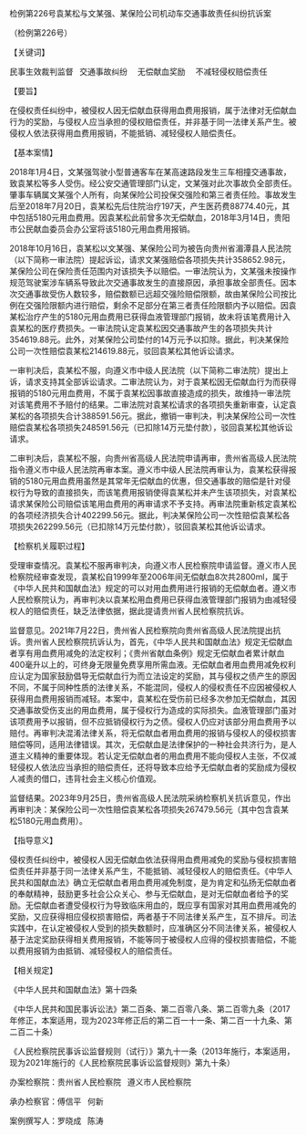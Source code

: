 检例第226号袁某松与文某强、某保险公司机动车交通事故责任纠纷抗诉案

（检例第226号）

【关键词】

民事生效裁判监督  交通事故纠纷   无偿献血奖励   不减轻侵权赔偿责任 

【要旨】

在侵权责任纠纷中，被侵权人因无偿献血获得用血费用报销，属于法律对无偿献血行为的奖励，与侵权人应当承担的侵权赔偿责任，并非基于同一法律关系产生。被侵权人依法获得用血费用报销，不能抵销、减轻侵权人赔偿责任。

【基本案情】 

2018年1月4日，文某强驾驶小型普通客车在某高速路段发生三车相撞交通事故，致袁某松等多人受伤。经公安交通管理部门认定，文某强对此次事故负全部责任。肇事车辆属文某强个人所有，向某保险公司投保交强险和第三者责任险。事故发生后至2018年7月20日，袁某松先后住院治疗197天，产生医药费88774.40元，其中包括5180元用血费用。因袁某松此前曾多次无偿献血，2018年3月14日，贵阳市公民献血委员会办公室将该5180元用血费用报销。

2018年10月16日，袁某松以文某强、某保险公司为被告向贵州省湄潭县人民法院（以下简称一审法院）提起诉讼，请求文某强赔偿各项损失共计358652.98元，某保险公司在保险责任范围内对该损失予以赔偿。一审法院认为，文某强未按操作规范驾驶案涉车辆系导致此次交通事故发生的直接原因，承担事故全部责任。因本次交通事故受伤人数较多，赔偿数额已远超交强险赔偿限额，故由某保险公司按比例在交强险限额内进行赔偿，剩余不足部分在第三者责任险限额内予以赔偿。因袁某松治疗产生的5180元用血费用已获得血液管理部门报销，故未将该笔费用计入袁某松的医疗费损失。一审法院认定袁某松因交通事故产生的各项损失共计354619.88元。此外，对某保险公司垫付的14万元予以扣除。据此，判决某保险公司一次性赔偿袁某松214619.88元，驳回袁某松其他诉讼请求。

一审判决后，袁某松不服，向遵义市中级人民法院（以下简称二审法院）提出上诉，请求支持其全部诉讼请求。二审法院认为，对于袁某松因无偿献血行为而获得报销的5180元用血费用，不属于袁某松因事故直接造成的损失，故维持一审法院对该笔费用不予赔付的结果。二审法院对袁某松请求的各项损失重新审查，认定袁某松的各项损失合计388591.56元。据此，撤销一审判决，判决某保险公司一次性赔偿袁某松各项损失248591.56元（已扣除14万元垫付款），驳回袁某松其他诉讼请求。

二审判决后，袁某松不服，向贵州省高级人民法院申请再审，贵州省高级人民法院指令遵义市中级人民法院再审本案。遵义市中级人民法院再审认为，袁某松获得报销的5180元用血费用虽然是其常年无偿献血的优惠，但交通事故的赔偿是针对侵权行为导致的直接损失，而该笔费用报销使得袁某松并未产生该项损失，对袁某松请求某保险公司赔偿该笔用血费用的再审请求不予支持。再审法院重新核定袁某松的各项经济损失合计402299.56元。据此，判决某保险公司一次性赔偿袁某松各项损失262299.56元（已扣除14万元垫付款），驳回袁某松其他诉讼请求。

【检察机关履职过程】

受理审查情况。袁某松不服再审判决，向遵义市人民检察院申请监督。遵义市人民检察院经审查发现，袁某松自1999年至2006年间无偿献血8次共2800ml，属于《中华人民共和国献血法》规定的可以对用血费用进行报销的无偿献血者。遵义市人民检察院认为，再审判决以袁某松用血费用已获得血液管理部门报销为由减轻侵权人的赔偿责任，缺乏法律依据，据此提请贵州省人民检察院抗诉。

监督意见。2021年7月22日，贵州省人民检察院向贵州省高级人民法院提出抗诉。贵州省人民检察院抗诉认为，首先，《中华人民共和国献血法》规定无偿献血者享有用血费用减免的法定权利；《贵州省献血条例》规定无偿献血者累计献血400毫升以上的，可终身无限量免费享用所需血液。无偿献血者用血费用减免权利应认定为国家鼓励倡导无偿献血行为而立法设定的奖励，其与侵权之债产生的原因不同，不属于同种性质的法律关系，不能混同，侵权人的侵权责任不应因被侵权人获得用血费用报销而减轻。本案中，袁某松在受伤前已经多次参加无偿献血，其因交通事故受伤支出的用血费用，属于侵权行为造成的实际损失。血液管理部门虽对该项费用予以报销，但不应抵销侵权行为之债。侵权人仍应对该部分用血费用予以赔付。再审判决混淆法律关系，将无偿献血者用血费用的报销与侵权人的侵权损害赔偿等同，适用法律错误。其次，无偿献血是法律保护的一种社会共济行为，是人道主义精神的重要体现。若认定无偿献血者的用血费用不能向侵权人主张，不仅减轻侵权人依法应当承担的赔偿责任，还将导致本应给予无偿献血者的奖励成为侵权人减责的借口，违背社会主义核心价值观。

监督结果。2023年9月25日，贵州省高级人民法院采纳检察机关抗诉意见，作出再审判决：某保险公司一次性赔偿袁某松各项损失267479.56元（其中包含袁某松5180元用血费用）。

【指导意义】

侵权责任纠纷中，被侵权人因无偿献血依法获得用血费用减免的奖励与侵权损害赔偿责任并非基于同一法律关系产生，不能抵销、减轻侵权人的赔偿责任。《中华人民共和国献血法》确立无偿献血者用血费用减免制度，是为肯定和弘扬无偿献血者的奉献精神，鼓励更多社会公众关心、参与无偿献血，是对无偿献血者给予的奖励。无偿献血者遭受侵权行为导致临床用血的，既应享有国家对其用血费用减免的奖励，又应获得相应侵权损害赔偿，两者基于不同法律关系产生，互不排斥。司法实践中，在认定被侵权人受到的损失数额时，应准确区分不同法律关系，被侵权人基于法定奖励获得相关费用报销，不能等同于被侵权人应得的侵权损害赔偿，不能以费用报销为由抵销、减轻侵权人的赔偿责任。

【相关规定】

《中华人民共和国献血法》第十四条

《中华人民共和国民事诉讼法》第二百条、第二百零八条、第二百零九条（2017年修正，本案适用，现为2023年修正后的第二百一十一条、第二百一十九条、第二百二十条）

《人民检察院民事诉讼监督规则（试行）》第九十一条（2013年施行，本案适用，现为2021年施行的《人民检察院民事诉讼监督规则》第九十条）

办案检察院：贵州省人民检察院  遵义市人民检察院

承办检察官：傅信平  何新

案例撰写人：罗晓成  陈涛